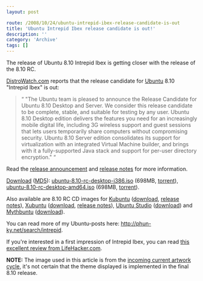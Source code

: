 ```yaml
---
layout: post

route: /2008/10/24/ubuntu-intrepid-ibex-release-candidate-is-out
title: 'Ubuntu Intrepid Ibex release candidate is out!'
description: ''
category: 'Archive'
tags: []
---
```


The release of Ubuntu 8.10 Intrepid Ibex is getting closer with the release of
the 8.10 RC.

<a class="ph" target="_blank" rel="noopener noreferrer" href="http://distrowatch.com/table.php?distribution=ubuntu">DistroWatch.com</a>
reports that the release candidate for <a href="ubuntu">Ubuntu</a> 8.10
"Intrepid Ibex" is out:

<blockquote>
  <span class="bqstart">&#8220;</span>
  "The Ubuntu team is pleased to announce the Release Candidate for Ubuntu 8.10 Desktop and Server. We consider this release candidate to be complete, stable, and suitable for testing by any user. Ubuntu 8.10 Desktop edition delivers the features you need for an increasingly mobile digital life, including 3G wireless support and guest sessions that lets users temporarily share computers without compromising security. Ubuntu 8.10 Server edition consolidates its support for virtualization with an integrated Virtual Machine builder, and brings with it a fully-supported Java stack and support for per-user directory encryption."
 <span class="bqend">&#8220;</span>
</blockquote>

Read the
<a class="ph" target="_blank" rel="noopener noreferrer" href="https://lists.ubuntu.com/archives/ubuntu-announce/2008-October/000115.html">release
announcement</a> and
<a class="ph" target="_blank" rel="noopener noreferrer" href="http://www.ubuntu.com/getubuntu/releasenotes/810">release
notes</a> for more information.

<a class="ph" target="_blank" rel="noopener noreferrer" href="http://www.ubuntu.com/testing/intrepid/beta">Download</a>
(<a class="ph" target="_blank" rel="noopener noreferrer" href="http://releases.ubuntu.com/8.10/MD5SUMS">MD5</a>):
<a class="ph" target="_blank" rel="noopener noreferrer" href="http://mirror.anl.gov/pub/ubuntu-iso/CDs/8.10/ubuntu-8.10-rc-desktop-i386.iso">ubuntu-8.10-rc-desktop-i386.iso</a>
(698MB,
<a class="ph" target="_blank" rel="noopener noreferrer" href="http://releases.ubuntu.com/8.10/ubuntu-8.10-rc-desktop-i386.iso.torrent">torrent</a>),
<a class="ph" target="_blank" rel="noopener noreferrer" href="http://ubuntu.media.mit.edu/ubuntu-releases/8.10/ubuntu-8.10-rc-desktop-amd64.iso">ubuntu-8.10-rc-desktop-amd64.iso</a>
(698MB,
<a class="ph" target="_blank" rel="noopener noreferrer" href="http://releases.ubuntu.com/8.10/ubuntu-8.10-rc-desktop-amd64.iso.torrent">torrent</a>).

Also available are 8.10 RC CD images for <a href="kubuntu">Kubuntu</a>
(<a class="ph" target="_blank" rel="noopener noreferrer" href="http://releases.ubuntu.com/releases/kubuntu/8.10">download</a>,
<a class="ph" target="_blank" rel="noopener noreferrer" href="https://wiki.kubuntu.org/IntrepidIbex/RC/Kubuntu">release
notes</a>), <a href="xubuntu">Xubuntu</a>
(<a class="ph" target="_blank" rel="noopener noreferrer" href="http://cdimage.ubuntu.com/xubuntu/releases/8.10/rc">download</a>,
<a class="ph" target="_blank" rel="noopener noreferrer" href="https://wiki.ubuntu.com/IntrepidIbex/RC/Xubuntu">release
notes</a>), <a href="ubuntustudio">Ubuntu Studio</a>
(<a class="ph" target="_blank" rel="noopener noreferrer" href="http://cdimage.ubuntu.com/ubuntustudio/releases/8.10/rc">download</a>)
and <a href="mythbuntu">Mythbuntu</a>
(<a class="ph" target="_blank" rel="noopener noreferrer" href="http://cdimage.ubuntu.com/mythbuntu/releases/8.10/rc">download</a>).

You can read more of my Ubuntu-posts here:
<a class="ph" target="_blank" rel="noopener noreferrer" href="http://phun-ky.net/search/intrepid">http://phun-ky.net/search/intrepid</a>.

If you're interested in a first impression of Intrepid Ibex, you can read
<a class="ph" target="_blank" rel="noopener noreferrer" href="http://lifehacker.com/5058730/first-look-at-ubuntu-810-intrepid-ibex-beta">this
excellent review from LifeHacker.com</a>.

<strong class="ph">NOTE:</strong> The image used in this article is from the
<a class="ph" target="_blank" rel="noopener noreferrer" href="https://wiki.ubuntu.com/Artwork/Incoming/Intrepid">incoming
current artwork cycle</a>, it's not certain that the theme displayed is
implemented in the final 8.10 release.
